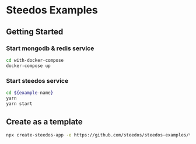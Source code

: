 # Steedos Examples

## Getting Started

### Start mongodb & redis service

```bash
cd with-docker-compose
docker-compose up
```

### Start steedos service

```bash
cd ${example-name}
yarn
yarn start
```

## Create as a template

```bash
npx create-steedos-app -e https://github.com/steedos/steedos-examples/tree/main/${example-name}
```
